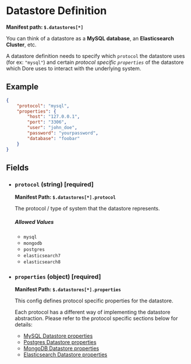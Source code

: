 # Datastore Definition

**Manifest path: `$.datastores[*]`**

You can think of a datastore as a **MySQL database**, an **Elasticsearch Cluster**, etc.

A datastore definition needs to specify which `protocol` the datastore uses (for ex: `"mysql"`) and certain *protocol
specific `properties`* of the datastore which Dore uses to interact with the underlying system.

## Example

```json title="Datastore Definition example"
{
	"protocol": "mysql",
	"properties": {
		"host": "127.0.0.1",
		"port": "3306",
		"user": "john_doe",
		"password": "yourpassword",
		"database": "foobar"
	}
}
```

## Fields

* ### `protocol` (string) [required]

	**Manifest Path: `$.datastores[*].protocol`**
  
	The protocol / type of system that the datastore represents.

	##### Allowed Values
	* `mysql`
	* `mongodb`
	* `postgres`
	* `elasticsearch7`
	* `elasticsearch8`


* ### `properties` (object) [required]

	**Manifest Path: `$.datastores[*].properties`**

	This config defines protocol specific properties for the datastore.
  
	Each protocol has a different way of implementing the datastore abstraction. Please refer to the
	protocol specific sections below for details:
  
	* [MySQL Datastore properties](./datastore_properties_mysql.md)
	* [Postgres Datastore properties](./datastore_properties_postgres.md)
	* [MongoDB Datastore properties](./datastore_properties_mongodb.md)
	* [Elasticsearch Datastore properties](./datastore_properties_elasticsearch.md)
	